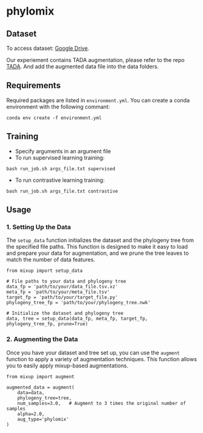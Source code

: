 # phylomix

## Dataset

To access dataset: [Google Drive](https://drive.google.com/drive/folders/1fAzZKaI7mMx0xZGI7dOwEfCa1gRNkmCm).

Our experiement contains TADA augmentation, please refer to the repo [TADA](https://github.com/tada-alg/TADA). And add the augmented data file into the data folders.

## Requirements

Required packages are listed in ```environment.yml```. You can create a conda environment with the following commant:

```{bash}
conda env create -f environment.yml
```

## Training

- Specify arguments in an argument file
- To run supervised learning training:

```{bash}
bash run_job.sh args_file.txt supervised
```

- To run contrastive learning training:

```{bash}
bash run_job.sh args_file.txt contrastive
```

## Usage

### 1. Setting Up the Data

The `setup_data` function initializes the dataset and the phylogeny tree from the specified file paths. This function is designed to make it easy to load and prepare your data for augmentation, and we prune the tree leaves to match the number of data features.

```{python}
from mixup import setup_data

# File paths to your data and phylogeny tree
data_fp = 'path/to/your/data_file.tsv.xz'
meta_fp = 'path/to/your/meta_file.tsv'
target_fp = 'path/to/your/target_file.py'
phylogeny_tree_fp = 'path/to/your/phylogeny_tree.nwk'

# Initialize the dataset and phylogeny tree
data, tree = setup_data(data_fp, meta_fp, target_fp, phylogeny_tree_fp, prune=True)
```


### 2. Augmenting the Data
Once you have your dataset and tree set up, you can use the `augment` function to apply a variety of augmentation techniques. This function allows you to easily apply mixup-based augmentations.

```{Python}
from mixup import augment

augmented_data = augment(
    data=data,
    phylogeny_tree=tree,
    num_samples=3.0,   # Augment to 3 times the original number of samples
    alpha=2.0,
    aug_type='phylomix'
)
```






